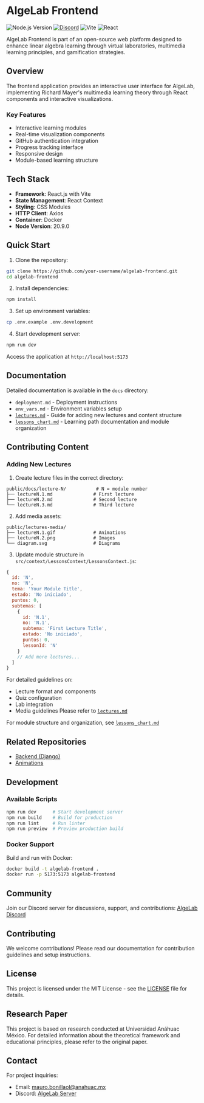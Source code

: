 # AlgeLab Frontend

![Node.js Version](https://img.shields.io/badge/node-v20.9.0-brightgreen)
[![Discord](https://img.shields.io/discord/1194047837823561728?color=7289da&label=Discord&logo=discord&logoColor=white)](https://discord.gg/4SRmKVZb8V)
![Vite](https://img.shields.io/badge/vite-latest-blue)
![React](https://img.shields.io/badge/react-latest-blue)

AlgeLab Frontend is part of an open-source web platform designed to enhance linear algebra learning through virtual laboratories, multimedia learning principles, and gamification strategies.

## Overview

The frontend application provides an interactive user interface for AlgeLab, implementing Richard Mayer's multimedia learning theory through React components and interactive visualizations.

### Key Features

- Interactive learning modules
- Real-time visualization components
- GitHub authentication integration
- Progress tracking interface
- Responsive design
- Module-based learning structure

## Tech Stack

- **Framework**: React.js with Vite
- **State Management**: React Context
- **Styling**: CSS Modules
- **HTTP Client**: Axios
- **Container**: Docker
- **Node Version**: 20.9.0

## Quick Start

1. Clone the repository:
```bash
git clone https://github.com/your-username/algelab-frontend.git
cd algelab-frontend
```

2. Install dependencies:
```bash
npm install
```

3. Set up environment variables:
```bash
cp .env.example .env.development
```

4. Start development server:
```bash
npm run dev
```

Access the application at `http://localhost:5173`

## Documentation

Detailed documentation is available in the `docs` directory:

- `deployment.md` - Deployment instructions
- `env_vars.md` - Environment variables setup
- [`lectures.md`](./docs/lectures.md) - Guide for adding new lectures and content structure
- [`lessons_chart.md`](./docs/lessons_chart.md) - Learning path documentation and module organization

## Contributing Content

### Adding New Lectures

1. Create lecture files in the correct directory:
```
public/docs/lecture-N/           # N = module number
├── lectureN.1.md               # First lecture
├── lectureN.2.md               # Second lecture
└── lectureN.3.md               # Third lecture
```

2. Add media assets:
```
public/lectures-media/
├── lectureN.1.gif              # Animations
├── lectureN.2.png              # Images
└── diagram.svg                 # Diagrams
```

3. Update module structure in `src/context/LessonsContext/LessonsContext.js`:
```javascript
{
  id: 'N',
  no: 'N',
  tema: 'Your Module Title',
  estado: 'No iniciado',
  puntos: 0,
  subtemas: [
    {
      id: 'N.1',
      no: 'N.1',
      subtema: 'First Lecture Title',
      estado: 'No iniciado',
      puntos: 0,
      lessonId: 'N'
    }
    // Add more lectures...
  ]
}
```

For detailed guidelines on:
- Lecture format and components
- Quiz configuration
- Lab integration
- Media guidelines
Please refer to [`lectures.md`](./docs/lectures.md)

For module structure and organization, see [`lessons_chart.md`](./docs/lessons_chart.md)

## Related Repositories

- [Backend (Django)](https://github.com/Mauro-Bonilla/practicum-II-backend)
- [Animations](https://github.com/Mauro-Bonilla/practicum-II-animations)

## Development

### Available Scripts
```bash
npm run dev      # Start development server
npm run build    # Build for production
npm run lint     # Run linter
npm run preview  # Preview production build
```

### Docker Support

Build and run with Docker:
```bash
docker build -t algelab-frontend .
docker run -p 5173:5173 algelab-frontend
```

## Community

Join our Discord server for discussions, support, and contributions:
[AlgeLab Discord](https://discord.gg/4SRmKVZb8V)

## Contributing

We welcome contributions! Please read our documentation for contribution guidelines and setup instructions.

## License

This project is licensed under the MIT License - see the [LICENSE](LICENSE) file for details.

## Research Paper

This project is based on research conducted at Universidad Anáhuac México. For detailed information about the theoretical framework and educational principles, please refer to the original paper.

## Contact

For project inquiries:
- Email: mauro.bonillaol@anahuac.mx
- Discord: [AlgeLab Server](https://discord.gg/4SRmKVZb8V)